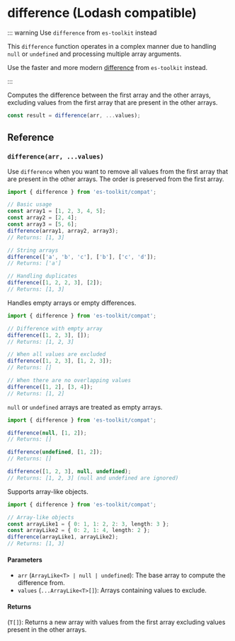 # difference (Lodash compatible)

::: warning Use `difference` from `es-toolkit` instead

This `difference` function operates in a complex manner due to handling `null` or `undefined` and processing multiple array arguments.

Use the faster and more modern [difference](../../array/difference.md) from `es-toolkit` instead.

:::

Computes the difference between the first array and the other arrays, excluding values from the first array that are present in the other arrays.

```typescript
const result = difference(arr, ...values);
```

## Reference

### `difference(arr, ...values)`

Use `difference` when you want to remove all values from the first array that are present in the other arrays. The order is preserved from the first array.

```typescript
import { difference } from 'es-toolkit/compat';

// Basic usage
const array1 = [1, 2, 3, 4, 5];
const array2 = [2, 4];
const array3 = [5, 6];
difference(array1, array2, array3);
// Returns: [1, 3]

// String arrays
difference(['a', 'b', 'c'], ['b'], ['c', 'd']);
// Returns: ['a']

// Handling duplicates
difference([1, 2, 2, 3], [2]);
// Returns: [1, 3]
```

Handles empty arrays or empty differences.

```typescript
import { difference } from 'es-toolkit/compat';

// Difference with empty array
difference([1, 2, 3], []);
// Returns: [1, 2, 3]

// When all values are excluded
difference([1, 2, 3], [1, 2, 3]);
// Returns: []

// When there are no overlapping values
difference([1, 2], [3, 4]);
// Returns: [1, 2]
```

`null` or `undefined` arrays are treated as empty arrays.

```typescript
import { difference } from 'es-toolkit/compat';

difference(null, [1, 2]);
// Returns: []

difference(undefined, [1, 2]);
// Returns: []

difference([1, 2, 3], null, undefined);
// Returns: [1, 2, 3] (null and undefined are ignored)
```

Supports array-like objects.

```typescript
import { difference } from 'es-toolkit/compat';

// Array-like objects
const arrayLike1 = { 0: 1, 1: 2, 2: 3, length: 3 };
const arrayLike2 = { 0: 2, 1: 4, length: 2 };
difference(arrayLike1, arrayLike2);
// Returns: [1, 3]
```

#### Parameters

- `arr` (`ArrayLike<T> | null | undefined`): The base array to compute the difference from.
- `values` (`...ArrayLike<T>[]`): Arrays containing values to exclude.

#### Returns

(`T[]`): Returns a new array with values from the first array excluding values present in the other arrays.